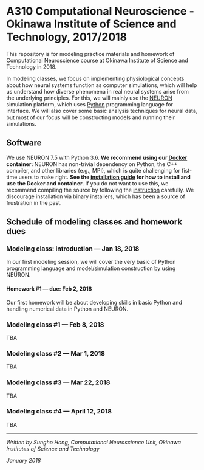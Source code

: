 # A310 Computational Neuroscience - Okinawa Institute of Science and Technology, 2017/2018
This repository is for modeling practice materials and homework of Computational Neuroscience course at Okinawa Institute of Science and Technology in 2018.

In modeling classes, we focus on implementing physiological concepts about how neural systems function as computer simulations, which will help us understand how diverse phenomena in real neural systems arise from the underlying principles. For this, we will mainly use the [NEURON](https://www.neuron.yale.edu/neuron/) simulation platform, which uses [Python](https://www.python.org) programming language for interface. We will also cover some basic analysis techniques for neural data, but most of our focus will be constructing models and running their simulations.



## Software

We use NEURON 7.5 with Python 3.6. **We recommend using our [Docker](https://en.wikipedia.org/wiki/Docker_(software)) container:** NEURON has non-trivial dependency on Python, the C++ compiler, and other libraries (e.g., MPI), which is quite challenging for fist-time users to make right. **See the [installation guide](./docker/ReadMe.md) for how to install and use the Docker and container**. If you do not want to use this, we recommend compiling the source by following the [instruction](https://www.neuron.yale.edu/neuron/download/getstd) carefully. We discourage installation via binary installers, which has been a source of frustration in the past.



## Schedule of modeling classes and homework dues

### Modeling class: introduction — Jan 18, 2018

In our first modeling session, we will cover the very basic of Python programming language and model/simulation construction by using NEURON.

#### Homework #1 — due: Feb 2, 2018

Our first homework will be about developing skills in basic Python and handling numerical data in Python and NEURON.

### Modeling class #1 — Feb 8, 2018

TBA

### Modeling class #2 — Mar 1, 2018

TBA

### Modeling class #3 — Mar 22, 2018

TBA

### Modeling class #4 — April 12, 2018  

TBA

---
_Written by Sungho Hong, Computational Neuroscience Unit, Okinawa Institutes of Science and Technology_

_January 2018_
